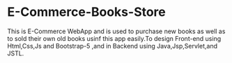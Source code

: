 # E-Commerce-Books-Store
This is E-Commerce WebApp and  is used to purchase new books as well as to sold their own old books usinf this app easily.To design Front-end using Html,Css,Js and Bootstrap-5 ,and in Backend using Java,Jsp,Servlet,and JSTL.
